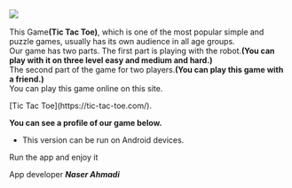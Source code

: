 <h3>
 <img src="https://encrypted-tbn0.gstatic.com/images?q=tbn:ANd9GcT2bVswf3scm_VDnDHnHNS0hx4PjQygI8SRQA&usqp=CAU">
</h3>
<p>This Game<strong>(Tic Tac Toe)</strong>, which is one of the most popular simple and puzzle games, usually has its own audience in all age groups.<br>
Our game has two parts. The first part is playing with the robot.<strong>(You can play with it on three level easy and medium and hard.)</strong><br>
The second part of the game for two players.<strong>(You can play this game with a friend.)</strong><br>
You can play this game online on this site.</p>
[Tic Tac Toe](https://tic-tac-toe.com/).
<p><strong>You can see a profile of our game below.</strong></p>












<ul>
  <li>
    This version can be run on Android devices.
    </li>
  </ul>
  <p>Run the app and enjoy it</p>
 App developer <em><strong>Naser Ahmadi</strong></em>
